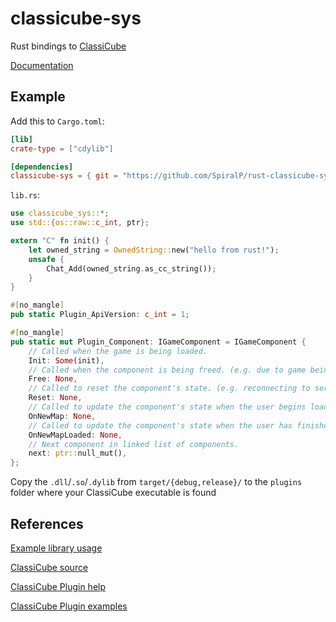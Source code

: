 # classicube-sys

Rust bindings to [ClassiCube](https://www.classicube.net)

[Documentation](https://spiralp.github.io/rust-classicube-sys/classicube_sys/index.html)

## Example

Add this to `Cargo.toml`:

```toml
[lib]
crate-type = ["cdylib"]

[dependencies]
classicube-sys = { git = "https://github.com/SpiralP/rust-classicube-sys.git" }
```

`lib.rs`:

```rust
use classicube_sys::*;
use std::{os::raw::c_int, ptr};

extern "C" fn init() {
    let owned_string = OwnedString::new("hello from rust!");
    unsafe {
        Chat_Add(owned_string.as_cc_string());
    }
}

#[no_mangle]
pub static Plugin_ApiVersion: c_int = 1;

#[no_mangle]
pub static mut Plugin_Component: IGameComponent = IGameComponent {
    // Called when the game is being loaded.
    Init: Some(init),
    // Called when the component is being freed. (e.g. due to game being closed)
    Free: None,
    // Called to reset the component's state. (e.g. reconnecting to server)
    Reset: None,
    // Called to update the component's state when the user begins loading a new map.
    OnNewMap: None,
    // Called to update the component's state when the user has finished loading a new map.
    OnNewMapLoaded: None,
    // Next component in linked list of components.
    next: ptr::null_mut(),
};
```

Copy the `.dll`/`.so`/`.dylib` from `target/{debug,release}/` to the `plugins` folder where your ClassiCube executable is found

## References

[Example library usage](https://github.com/SpiralP/rust-classicube-roll-plugin)

[ClassiCube source](https://github.com/UnknownShadow200/ClassiCube)

[ClassiCube Plugin help](https://github.com/UnknownShadow200/ClassiCube/blob/master/doc/plugin-dev.md)

[ClassiCube Plugin examples](https://github.com/UnknownShadow200/ClassiCube-Plugins)
